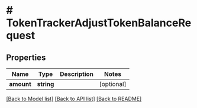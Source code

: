 # # TokenTrackerAdjustTokenBalanceRequest


## Properties 


Name | Type | Description | Notes
------------ | ------------- | ------------- | -------------
**amount**| **string** |   | [optional]


[[Back to Model list]](../../README.md#models) [[Back to API list]](../../README.md#endpoints) [[Back to README]](../../README.md)


